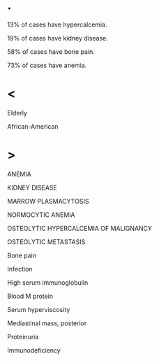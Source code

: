 # .

13% of cases have hypercalcemia.

19% of cases have kidney disease.

58% of cases have bone pain.

73% of cases have anemia.

# <

Elderly

African-American

# >

ANEMIA

KIDNEY DISEASE

MARROW PLASMACYTOSIS

NORMOCYTIC ANEMIA

OSTEOLYTIC HYPERCALCEMIA OF MALIGNANCY

OSTEOLYTIC METASTASIS

Bone pain

Infection

High serum immunoglobulin

Blood M protein

Serum hyperviscosity

Mediastinal mass, posterior

Proteinuria

Immunodeficiency
